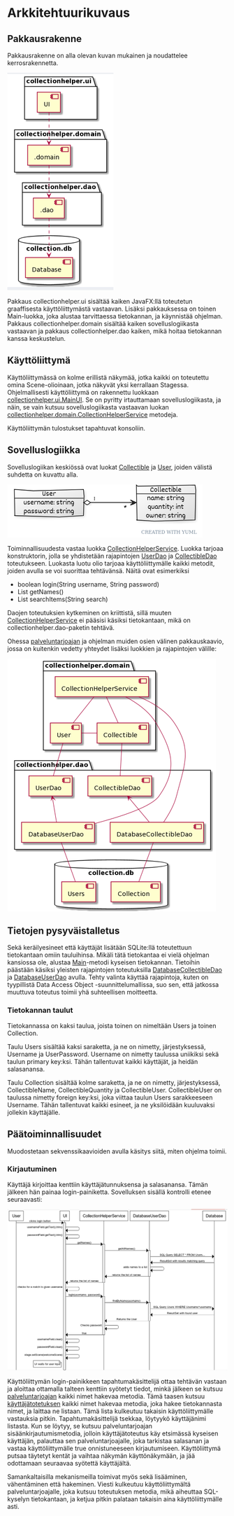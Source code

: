 # Arkkitehtuurikuvaus

## Pakkausrakenne

Pakkausrakenne on alla olevan kuvan mukainen ja noudattelee kerrosrakennetta.

![](https://github.com/ljunjoel/ot-harjoitustyo/blob/master/dokumentaatio/Kuvat/onlypackages.png)

Pakkaus collectionhelper.ui sisältää kaiken JavaFX:llä toteutetun graaffisesta käyttöliittymästä vastaavan. Lisäksi pakkauksessa on toinen Main-luokka, joka alustaa tarvittaessa tietokannan, ja käynnistää ohjelman. Pakkaus collectionhelper.domain sisältää kaiken sovelluslogiikasta vastaavan ja pakkaus collectionhelper.dao kaiken, mikä hoitaa tietokannan kanssa keskustelun.

## Käyttöliittymä
Käyttöliittymässä on kolme erillistä näkymää, jotka kaikki on toteutettu omina Scene-olioinaan, jotka näkyvät yksi kerrallaan Stagessa. Ohjelmallisesti käyttöliittymä on rakennettu luokkaan [collectionhelper.ui.MainUI](https://github.com/ljunjoel/ot-harjoitustyo/blob/master/CollectionHelper/src/main/java/collectionhelper/ui/MainUI.java). Se on pyritty irtauttamaan sovelluslogiikasta, ja näin, se vain kutsuu sovelluslogiikasta vastaavan luokan [collectionhelper.domain.CollectionHelperService](https://github.com/ljunjoel/ot-harjoitustyo/blob/master/CollectionHelper/src/main/java/collectionhelper/domain/CollectionHelperService.java) metodeja.

Käyttöliittymän tulostukset tapahtuvat konsoliin.

## Sovelluslogiikka
Sovelluslogiikan keskiössä ovat luokat [Collectible](https://github.com/ljunjoel/ot-harjoitustyo/blob/master/CollectionHelper/src/main/java/collectionhelper/domain/Collectible.java) ja [User](https://github.com/ljunjoel/ot-harjoitustyo/blob/master/CollectionHelper/src/main/java/collectionhelper/domain/User.java), joiden välistä suhdetta on kuvattu alla.

![](https://github.com/ljunjoel/ot-harjoitustyo/blob/master/dokumentaatio/Kuvat/classdiagram.png)

Toiminnallisuudesta vastaa luokka [CollectionHelperService](https://github.com/ljunjoel/ot-harjoitustyo/blob/master/CollectionHelper/src/main/java/collectionhelper/domain/CollectionHelperService.java). Luokka tarjoaa konstruktorin, jolla se yhdistetään rajapintojen [UserDao](https://github.com/ljunjoel/ot-harjoitustyo/blob/master/CollectionHelper/src/main/java/collectionhelper/dao/UserDao.java) ja [CollectibleDao](https://github.com/ljunjoel/ot-harjoitustyo/blob/master/CollectionHelper/src/main/java/collectionhelper/dao/CollectibleDao.java) toteutukseen. Luokasta luotu olio tarjoaa käyttöliittymälle kaikki metodit, joiden avulla se voi suorittaa tehtävänsä. Näitä ovat esimerkiksi

- boolean login(String username, String password)
- List<String> getNames()
- List<Collectible> searchItems(String search)

Daojen toteutuksien kytkeminen on kriittistä, sillä muuten [CollectionHelperService](https://github.com/ljunjoel/ot-harjoitustyo/blob/master/CollectionHelper/src/main/java/collectionhelper/domain/CollectionHelperService.java) ei pääsisi käsiksi tietokantaan, mikä on collectionhelper.dao-paketin tehtävä.

Ohessa [palveluntarjoajan](https://github.com/ljunjoel/ot-harjoitustyo/blob/master/CollectionHelper/src/main/java/collectionhelper/domain/CollectionHelperService.java) ja ohjelman muiden osien välinen pakkauskaavio, jossa on kuitenkin vedetty yhteydet lisäksi luokkien ja rajapintojen välille:

![](https://github.com/ljunjoel/ot-harjoitustyo/blob/master/dokumentaatio/Kuvat/packages.png)

## Tietojen pysyväistalletus
Sekä keräilyesineet että käyttäjät lisätään SQLite:llä toteutettuun tietokantaan omiin tauluihinsa. Mikäli tätä tietokantaa ei vielä ohjelman kansiossa ole, alustaa [Main](https://github.com/ljunjoel/ot-harjoitustyo/blob/master/CollectionHelper/src/main/java/collectionhelper/ui/Main.java)-metodi kyseisen tietokannan. Tietoihin päästään käsiksi yleisten rajapintojen toteutuksilla [DatabaseCollectibleDao](https://github.com/ljunjoel/ot-harjoitustyo/blob/master/CollectionHelper/src/main/java/collectionhelper/dao/DatabaseCollectibleDao.java) ja [DatabaseUserDao](https://github.com/ljunjoel/ot-harjoitustyo/blob/master/CollectionHelper/src/main/java/collectionhelper/dao/DatabaseUserDao.java) avulla. Tehty valinta käyttää rajapintoja, kuten on tyypillistä Data Access Object -suunnittelumallissa, suo sen, että jatkossa muuttuva toteutus toimii yhä suhteellisen moitteetta.

### Tietokannan taulut
Tietokannassa on kaksi taulua, joista toinen on nimeltään Users ja toinen Collection.

Taulu Users sisältää kaksi saraketta, ja ne on nimetty, järjestyksessä, Username ja UserPassword. Username on nimetty taulussa uniikiksi sekä taulun primary key:ksi. Tähän tallentuvat kaikki käyttäjät, ja heidän salasanansa.

Taulu Collection sisältää kolme saraketta, ja ne on nimetty, järjestyksessä, CollectibleName, CollectibleQuantity ja CollectibleUser. CollectibleUser on taulussa nimetty foreign key:ksi, joka viittaa taulun Users sarakkeeseen Username. Tähän tallentuvat kaikki esineet, ja ne yksilöidään kuuluvaksi jollekin käyttäjälle.

## Päätoiminnallisuudet
Muodostetaan sekvenssikaavioiden avulla käsitys siitä, miten ohjelma toimii.
### Kirjautuminen
Käyttäjä kirjoittaa kenttiin käyttäjätunnuksensa ja salasanansa. Tämän jälkeen hän painaa login-painiketta. Sovelluksen sisällä kontrolli etenee seuraavasti:

![](https://github.com/ljunjoel/ot-harjoitustyo/blob/master/dokumentaatio/Kuvat/sequencediagram-login.png)


Käyttöliittymän login-painikkeen tapahtumakäsittelijä ottaa tehtävän vastaan ja aloittaa ottamalla talteen kenttiin syötetyt tiedot, minkä jälkeen se kutsuu [palveluntarjoajan](https://github.com/ljunjoel/ot-harjoitustyo/blob/master/CollectionHelper/src/main/java/collectionhelper/domain/CollectionHelperService.java) kaikki nimet hakevaa metodia. Tämä taasen kutsuu [käyttäjätotetuksen](https://github.com/ljunjoel/ot-harjoitustyo/blob/master/CollectionHelper/src/main/java/collectionhelper/dao/DatabaseUserDao.java) kaikki nimet hakevaa metodia, joka hakee tietokannasta nimet, ja laittaa ne listaan. Tämä lista kulkeutuu takaisin käyttöliittymälle vastauksia pitkin. Tapahtumakäsittelijä tsekkaa, löytyykö käyttäjänimi listasta. Kun se löytyy, se kutsuu palveluntarjoajan sisäänkirjautumismetodia, jolloin käyttäjätoteutus käy etsimässä kyseisen käyttäjän, palauttaa sen palveluntarjoajalle, joka tarkistaa salasanan ja vastaa käyttöliittymälle true onnistuneeseen kirjautumiseen. Käyttöliittymä putsaa täytetyt kentät ja vaihtaa näkymän käyttönäkymään, ja jää odottamaan seuraavaa syötettä käyttäjältä.

Samankaltaisilla mekanismeilla toimivat myös sekä lisääminen, vähentäminen että hakeminen. Viesti kulkeutuu käyttöliittymältä palveluntarjoajalle, joka kutsuu toteutuksen metodia, mikä aiheuttaa SQL-kyselyn tietokantaan, ja ketjua pitkin palataan takaisin aina käyttöliittymälle asti.
